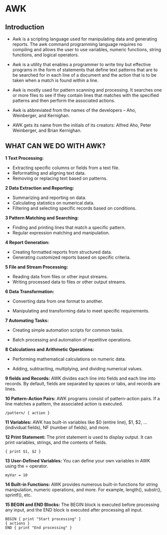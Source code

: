 # AWK

## Introduction


- Awk is a scripting language used for manipulating data and generating reports. The awk command programming language requires no compiling and allows the user to use variables, numeric functions, string functions, and logical operators.

- Awk is a utility that enables a programmer to write tiny but effective programs in the form of statements that define text patterns that are to be searched for in each line of a document and the action that is to be taken when a match is found within a line.

- Awk is mostly used for pattern scanning and processing. It searches one or more files to see if they contain lines that matches with the specified patterns and then perform the associated actions. 

- Awk is abbreviated from the names of the developers – Aho, Weinberger, and Kernighan.

- AWK gets its name from the initials of its creators: Alfred Aho, Peter Weinberger, and Brian Kernighan.

## WHAT CAN WE DO WITH AWK? 

**1 Text Processing:**

- Extracting specific columns or fields from a text file.
- Reformatting and aligning text data.
- Removing or replacing text based on patterns.

**2 Data Extraction and Reporting:**

- Summarizing and reporting on data.
- Calculating statistics on numerical data.
- Filtering and selecting specific records based on conditions.

**3 Pattern Matching and Searching:**

- Finding and printing lines that match a specific pattern.
- Regular expression matching and manipulation.

**4 Report Generation:**

- Creating formatted reports from structured data.
- Generating customized reports based on specific criteria.

**5 File and Stream Processing:**

- Reading data from files or other input streams.
- Writing processed data to files or other output streams.

**6 Data Transformation:**

- Converting data from one format to another.

- Manipulating and transforming data to meet specific requirements.

**7 Automating Tasks:**

- Creating simple automation scripts for common tasks.

- Batch processing and automation of repetitive operations.

**8 Calculations and Arithmetic Operations:**

- Performing mathematical calculations on numeric data.

- Adding, subtracting, multiplying, and dividing numerical values.


**9 fields and Records:** AWK divides each line into fields and each line into records. By default, fields are separated by spaces or tabs, and records are lines.

**10 Pattern-Action Pairs:** AWK programs consist of pattern-action pairs. If a line matches a pattern, the associated action is executed.


```
/pattern/ { action }
```
**11 Variables:** AWK has built-in variables like $0 (entire line), $1, $2, ... (individual fields), NF (number of fields), and more.

**12 Print Statement:** The print statement is used to display output. It can print variables, strings, and the contents of fields.

```
{ print $1, $2 }
```
**13 User-Defined Variables:** You can define your own variables in AWK using the = operator.

```
myVar = 10
```

**14 Built-in Functions:** AWK provides numerous built-in functions for string manipulation, numeric operations, and more. For example, length(), substr(), sprintf(), etc.

**15 BEGIN and END Blocks:** The BEGIN block is executed before processing any input, and the END block is executed after processing all input.

```
BEGIN { print "Start processing" }
{ actions }
END { print "End processing" }
```
